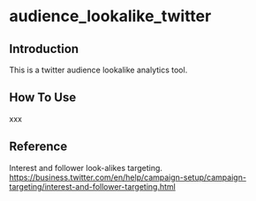 # audience_lookalike_twitter

## Introduction
This is a twitter audience lookalike analytics tool.

## How To Use
xxx

## Reference
Interest and follower look-alikes targeting.  
https://business.twitter.com/en/help/campaign-setup/campaign-targeting/interest-and-follower-targeting.html
